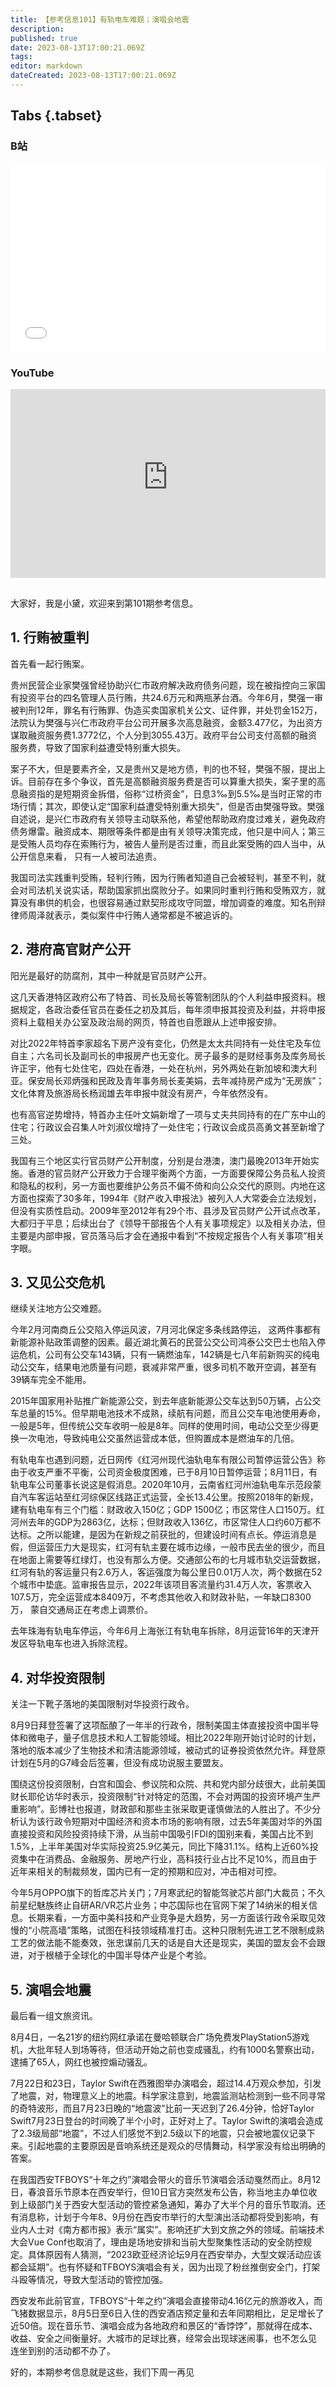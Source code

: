 ```yaml
---
title: 【参考信息101】有轨电车难题；演唱会地震
description: 
published: true
date: 2023-08-13T17:00:21.069Z
tags: 
editor: markdown
dateCreated: 2023-08-13T17:00:21.069Z
---
```


## Tabs {.tabset}
### B站
<div style="position: relative; padding: 30% 45%;">
<iframe style="position: absolute; width: 100%; height: 100%; left: 0; top: 0;" src="//player.bilibili.com/player.html?&bvid=BV1er4y1Z7VS&page=1&as_wide=1&high_quality=1&danmaku=1&autoplay=0" scrolling="no" border="0" frameborder="no" framespacing="0" allowfullscreen="true"></iframe>
</div>

### YouTube
<div style="position: relative; padding: 30% 45%;">
<iframe style="position: absolute; top: 0; left: 0; width: 100%; height: 100%;" src="https://www.youtube-nocookie.com/embed/YouTubeVID" title="YouTube video player" frameborder="0" allow="accelerometer; autoplay; clipboard-write; encrypted-media; gyroscope; picture-in-picture" allowfullscreen></iframe>
</div>

## 

大家好，我是小黛，欢迎来到第101期参考信息。

## 1. 行贿被重判

首先看一起行贿案。

贵州民营企业家樊强曾经协助兴仁市政府解决政府债务问题，现在被指控向三家国有投资平台的四名管理人员行贿，共24.6万元和两瓶茅台酒。今年6月，樊强一审被判刑12年，罪名有行贿罪、伪造买卖国家机关公文、证件罪，并处罚金152万，法院认为樊强与兴仁市政府平台公司开展多次高息融资，金额3.477亿，为出资方谋取融资服务费1.3772亿，个人分到3055.43万。政府平台公司支付高额的融资服务费，导致了国家利益遭受特别重大损失。

案子不大，但是要素齐全，又是贵州又是地方债，判的也不轻，樊强不服，提出上诉。目前存在多个争议，首先是高额融资服务费是否可以算重大损失，案子里的高息融资指的是短期资金拆借，俗称“过桥资金”，日息3‰到5.5‰是当时正常的市场行情；其次，即使认定“国家利益遭受特别重大损失”，但是否由樊强导致。樊强自述说，是兴仁市政府有关领导主动联系他，希望他帮助政府度过难关，避免政府债务爆雷。融资成本、期限等条件都是由有关领导决策完成，他只是中间人；第三是受贿人员均存在索贿行为，被告人量刑是否过重，而且此案受贿的四人当中，从公开信息来看，
只有一人被司法追责。

我国司法实践重判受贿，轻判行贿，因为行贿者知道自己会被轻判，甚至不判，就会对司法机关说实话，帮助国家抓出腐败分子。如果同时重判行贿和受贿双方，就算没有串供的机会，也很容易通过默契形成攻守同盟，增加调查的难度。知名刑辩律师周泽就表示，类似案件中行贿人通常都是不被追诉的。

## 2. 港府高官财产公开

阳光是最好的防腐剂，其中一种就是官员财产公开。

这几天香港特区政府公布了特首、司长及局长等管制团队的个人利益申报资料。根据规定，各政治委任官员在委任之初及其后，每年须申报其投资及利益，并将申报资料上载相关办公室及政治局的网页，特首也自愿跟从上述申报安排。

对比2022年特首李家超名下房产没有变化，仍然是太太共同持有一处住宅及车位自主；六名司长及副司长的申报房产也无变化。房子最多的是财经事务及库务局长许正宇，他有七处住宅，四处在香港，一处在杭州，另外两处在新加坡和澳大利亚。保安局长邓炳强和民政及青年事务局长麦美娟，去年减持房产成为“无房族”；文化体育及旅游局长杨润雄去年申报中就没有房产，今年依然没有。

也有高官逆势增持，特首办主任叶文娟新增了一项与丈夫共同持有的在广东中山的住宅；行政议会召集人叶刘淑仪增持了一处住宅；行政议会成员高勇文甚至新增了三处。

我国有三个地区实行官员财产公开制度，分别是台港澳，澳门最晚2013年开始实施。香港的官员财产公开致力于合理平衡两个方面，一方面要保障公务员私人投资和隐私的权利，另一方面也要维护公务员不偏不倚和向公众交代的原则。内地在这方面也探索了30多年，1994年《财产收入申报法》被列入人大常委会立法规划，但没有实质性启动。2009年至2012年有29个市、县涉及官员财产公开试点改革，大都归于平息；后续出台了《领导干部报告个人有关事项规定》以及相关办法，但主要是内部申报，官员落马后才会在通报中看到“不按规定报告个人有关事项”相关字眼。

## 3. 又见公交危机

继续关注地方公交难题。

今年2月河南商丘公交陷入停运风波，7月河北保定多条线路停运，
这两件事都有新能源补贴政策调整的因素。最近湖北黄石的民营公交公司鸿泰公交巴士也陷入停运危机，公司有公交车143辆，只有一辆燃油车，142辆是七八年前新购买的纯电动公交车，结果电池质量有问题，衰减非常严重，很多司机不敢开空调，甚至有39辆车完全不能用。

2015年国家用补贴推广新能源公交，到去年底新能源公交车达到50万辆，占公交车总量的15%。但早期电池技术不成熟，续航有问题，而且公交车电池使用寿命，一般是5年，但传统公交车收明一般是8年。同样的使用时间，电动公交至少得更换一次电池，导致纯电公交虽然运营成本低，但购置成本是燃油车的几倍。

有轨电车也遇到问题，近日网传《红河州现代油轨电车有限公司暂停运营公告》称由于收支严重不平衡，公司资金极度困难，已于8月10日暂停运营；8月11日，有轨电车公司董事长说这是假消息。2020年10月，云南省红河州油轨电车示范段蒙自汽车客运站至红河综保区线路正式运营，全长13.4公里。按照2018年的新规，建有轨电车有三个门槛：财政收入150亿；GDP 1500亿；市区常住人口150万。红河州去年的GDP为2863亿，达标；但财政收入136亿，市区常住人口约60万都不达标。之所以能建，是因为在新规之前获批的，但建设时间有点长。停运消息是假，但运营压力大是现实，红河有轨主要在城市边缘，一般市民去坐的很少，而且在地面上需要等红绿灯，也没有那么方便。交通部公布的七月城市轨交运营数据，红河有轨的客运量只有2.6万人，客运强度为每公里日0.01万人次，两个数据在52个城市中垫底。监审报告显示，2022年该项目客流量约31.4万人次，客票收入107.5万，完全运营成本8409万，不考虑其他收入和财政补贴，一年缺口8300万，
蒙自交通局正在考虑上调票价。

去年珠海有轨电车停运，今年6月上海张江有轨电车拆除，8月运营16年的天津开发区导轨电车也进入拆除流程。

## 4. 对华投资限制

关注一下靴子落地的美国限制对华投资行政令。

8月9日拜登签署了这项酝酿了一年半的行政令，限制美国主体直接投资中国半导体和微电子，量子信息技术和人工智能领域。相比2022年刚开始讨论时的计划，落地的版本减少了生物技术和清洁能源领域，被动式的证券投资依然允许。拜登原计划在5月的G7峰会后签署，但没有成功说服主要盟友。

围绕这份投资限制，白宫和国会、参议院和众院、共和党内部分歧很大，此前美国财长耶伦访华时表示，投资限制“针对特定的范围，不会对两国的投资环境产生严重影响”。彭博社也报道，财政部和那些主张采取更谨慎做法的人胜出了。不少分析认为该行政令短期对中国经济和资本市场的影响有限，过去5年美国对华的外国直接投资和风险投资持续下滑，从当前中国吸引FDI的国别来看，美国占比不到1.5%，上半年美国对华实际投资25.9亿美元，同比下降31.1%。结构上近60%投资集中在消费品、金融服务、房地产行业，高科技行业占比不足10%，而且由于近年来相关的制裁频发，国内已有一定的预期和应对，冲击相对可控。

今年5月OPPO旗下的哲库芯片关门；7月寒武纪的智能驾驶芯片部门大裁员；不久前星纪魅族终止自研AR/VR芯片业务；中芯国际也在官网下架了14纳米的相关信息。长期来看，一方面中美科技和产业竞争是大趋势，另一方面该行政令采取见效慢的“小院高墙”策略，试图在科技领域精准打击。这种只限制先进工艺不限制成熟工艺的做法能不能奏效，张忠谋前几天的话是自大还是现实，美国的盟友会不会跟进，对于根植于全球化的中国半导体产业是个考验。

## 5. 演唱会地震

最后看一组文旅资讯。

8月4日，一名21岁的纽约网红承诺在曼哈顿联合广场免费发PlayStation5游戏机，大批年轻人到场等待，但活动开始之前也变成骚乱，约有1000名警察出动，逮捕了65人，网红也被控煽动骚乱。

7月22日和23日，Taylor Swift在西雅图举办演唱会，超过14.4万观众参加，引发了地震，对，物理意义上的地震。科学家注意到，地震监测站检测到一些不同寻常的奇特波形，而且7月23日晚的“地震波”比前一天迟到了26.4分钟，恰好Taylor Swift7月23日登台的时间晚了半个小时，正好对上了。Taylor Swift的演唱会造成了2.3级局部“地震”，不过人们感觉不到2.5级以下的地震，只会被地震仪记录下来。引起地震的主要原因是音响系统还是观众的尽情舞动，科学家没有给出明确的答案。

在我国西安TFBOYS“十年之约”演唱会带火的音乐节演唱会活动戛然而止。8月12日，春浪音乐节原本在西安举行，但10日官方突然发布公告，称当地主办单位收到上级部门关于西安大型活动的管控紧急通知，筹办了大半个月的音乐节取消。还有消息称，计划于今年8、9月份在西安市举行的大型演出活动都将受到影响，有业内人士对《南方都市报》表示“属实”。影响还扩大到文旅之外的领域。前端技术大会Vue Conf也取消了，理由是场地安排和当前大型聚集性活动的安全防控规定。具体原因有人猜测，“2023欧亚经济论坛9月在西安举办，大型文娱活动应该都会延期”。也有怀疑和TFBOYS演唱会有关，因为出现了粉丝推倒安全门，打架斗殴等情况，导致大型活动的管控加强。

西安发布此前官宣，TFBOYS“十年之约”演唱会直接带动4.16亿元的旅游收入，而飞猪数据显示，8月5日至6日入住的西安酒店预定量和去年同期相比，足足增长了近50倍。现在音乐节、演唱会成为各地政府和景区的“香饽饽”，那就得在成本、收益、安全之间衡量好。大城市的足球比赛，经常会出现球迷闹事，也不怎么见
连坐到别的活动都不办了。

好的，本期参考信息就是这些，我们下周一再见

